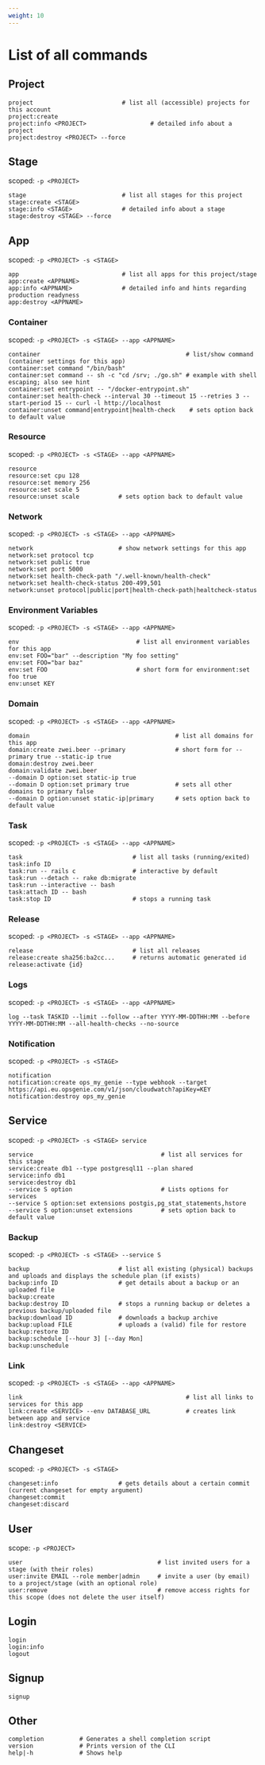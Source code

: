 ```yaml
---
weight: 10
---
```


#  List of all commands

## Project
```shell
project                         # list all (accessible) projects for this account
project:create
project:info <PROJECT>                  # detailed info about a project
project:destroy <PROJECT> --force
```
## Stage
scoped: `-p <PROJECT>`
```shell
stage                           # list all stages for this project
stage:create <STAGE>
stage:info <STAGE>              # detailed info about a stage
stage:destroy <STAGE> --force
```
## App
scoped: `-p <PROJECT> -s <STAGE>`
```shell
app                             # list all apps for this project/stage
app:create <APPNAME>
app:info <APPNAME>              # detailed info and hints regarding production readyness
app:destroy <APPNAME>
```

### Container
scoped: `-p <PROJECT> -s <STAGE> --app <APPNAME>`
```shell
container                                         # list/show command (container settings for this app)
container:set command "/bin/bash"
container:set command -- sh -c "cd /srv; ./go.sh" # example with shell escaping; also see hint
container:set entrypoint -- "/docker-entrypoint.sh"
container:set health-check --interval 30 --timeout 15 --retries 3 --start-period 15 -- curl -l http://localhost
container:unset command|entrypoint|health-check    # sets option back to default value
```

### Resource
scoped: `-p <PROJECT> -s <STAGE> --app <APPNAME>`
```shell
resource
resource:set cpu 128
resource:set memory 256
resource:set scale 5
resource:unset scale           # sets option back to default value
```

### Network
scoped: `-p <PROJECT> -s <STAGE> --app <APPNAME>`
```shell
network                        # show network settings for this app
network:set protocol tcp
network:set public true
network:set port 5000
network:set health-check-path "/.well-known/health-check"
network:set health-check-status 200-499,501
network:unset protocol|public|port|health-check-path|healtcheck-status
```

### Environment Variables
scoped: `-p <PROJECT> -s <STAGE> --app <APPNAME>`
```shell
env                                 # list all environment variables for this app
env:set FOO="bar" --description "My foo setting"
env:set FOO="bar baz"
env:set FOO                         # short form for environment:set foo true
env:unset KEY
```

### Domain
scoped: `-p <PROJECT> -s <STAGE> --app <APPNAME>`
```shell
domain                                         # list all domains for this app
domain:create zwei.beer --primary              # short form for --primary true --static-ip true
domain:destroy zwei.beer
domain:validate zwei.beer
--domain D option:set static-ip true
--domain D option:set primary true             # sets all other domains to primary false
--domain D option:unset static-ip|primary      # sets option back to default value
```

### Task
scoped: `-p <PROJECT> -s <STAGE> --app <APPNAME>`
```shell
task                               # list all tasks (running/exited)
task:info ID
task:run -- rails c                # interactive by default
task:run --detach -- rake db:migrate
task:run --interactive -- bash
task:attach ID -- bash
task:stop ID                       # stops a running task
```

### Release
scoped: `-p <PROJECT> -s <STAGE> --app <APPNAME>`
```shell
release                            # list all releases
release:create sha256:ba2cc...     # returns automatic generated id
release:activate {id}
```

### Logs
scoped: `-p <PROJECT> -s <STAGE> --app <APPNAME> `
```shell
log --task TASKID --limit --follow --after YYYY-MM-DDTHH:MM --before YYYY-MM-DDTHH:MM --all-health-checks --no-source
```

### Notification
scoped: `-p <PROJECT> -s <STAGE>`
```shell
notification
notification:create ops_my_genie --type webhook --target https://api.eu.opsgenie.com/v1/json/cloudwatch?apiKey=KEY
notification:destroy ops_my_genie
```

## Service
scoped: `-p <PROJECT> -s <STAGE> service`
```shell
service                                    # list all services for this stage
service:create db1 --type postgresql11 --plan shared
service:info db1
service:destroy db1
--service S option                         # Lists options for services
--service S option:set extensions postgis,pg_stat_statements,hstore
--service S option:unset extensions        # sets option back to default value
```

### Backup
scoped: `-p <PROJECT> -s <STAGE> --service S`
```shell
backup                         # list all existing (physical) backups and uploads and displays the schedule plan (if exists)
backup:info ID                 # get details about a backup or an uploaded file
backup:create
backup:destroy ID              # stops a running backup or deletes a previous backup/uploaded file
backup:download ID             # downloads a backup archive
backup:upload FILE             # uploads a (valid) file for restore
backup:restore ID
backup:schedule [--hour 3] [--day Mon]
backup:unschedule
```

### Link
scoped: `-p <PROJECT> -s <STAGE> --app <APPNAME>`
```shell
link                                              # list all links to services for this app
link:create <SERVICE> --env DATABASE_URL          # creates link between app and service
link:destroy <SERVICE>
```

## Changeset
scoped: `-p <PROJECT> -s <STAGE>`
```shell
changeset:info                 # gets details about a certain commit (current changeset for empty argument)
changeset:commit
changeset:discard
```

## User
scope: `-p <PROJECT>`
```shell
user                                      # list invited users for a stage (with their roles)
user:invite EMAIL --role member|admin     # invite a user (by email) to a project/stage (with an optional role)
user:remove                               # remove access rights for this scope (does not delete the user itself)
```

## Login
```shell
login
login:info
logout
```

## Signup
```shell
signup
```

## Other
```shell
completion          # Generates a shell completion script
version             # Prints version of the CLI
help|-h             # Shows help
```
